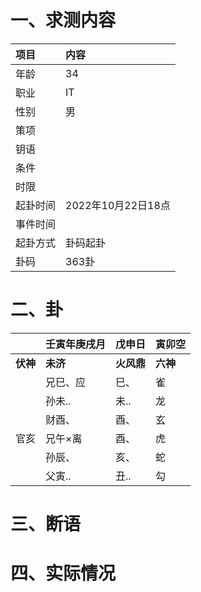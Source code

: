 # 一、求测内容
|项目|内容|
|:-|:-|
|年龄|34|
|职业|IT|
|性别|男|
|策项||
|钥语||
|条件||
|时限||
|起卦时间|2022年10月22日18点|
|事件时间||
|起卦方式|卦码起卦|
|卦码|363卦|

# 二、卦
||壬寅年庚戌月|戊申日|寅卯空|
|:-|:-|:-|:-|
|**伏神**|**未济**|**火风鼎**|**六神**|
||兄巳、应|巳、|雀|
||孙未..|未..|龙|
||财酉、|酉、|玄|
|官亥|兄午×离|酉、|虎|
||孙辰、|亥、|蛇|
||父寅..|丑..|勾|


# 三、断语

# 四、实际情况